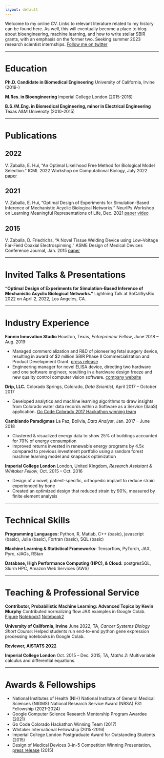 ```yaml
---
layout: default
---
```


Welcome to my online CV. Links to relevant literature related to my history can be found here. As well, this will eventually become a place to blog about bioengineering, machine learning, and how to write stellar SBIR grants, with an emphasis on the former two. Seeking summer 2023 research scientist internships. [Follow me on twitter](https://twitter.com/VZaballa)

* * *

# Education

**Ph.D. Candidate in Biomedical Engineering** University of California, Irvine (2019-)

**M.Res. in Bioengineering** Imperial College London (2015-2016)

**B.S./M.Eng. in Biomedical Engineering, minor in Electrical Engineering** Texas A&M University (2010-2015)

* * *

# Publications


## 2022
V. Zaballa, E. Hui, “An Optimal Likelihood Free Method for Biological Model Selection.” ICML 2022 Workshop on Computational Biology, July 2022 [paper](https://arxiv.org/abs/2208.02344) 

## 2021
V. Zaballa, E. Hui, “Optimal Design of Experiments for Simulation-Based Inference of Mechanistic Acyclic Biological Networks.” NeurIPs Workshop on Learning Meaningful Representations of Life, Dec. 2021 [paper](https://arxiv.org/abs/2111.13612) [video](https://youtu.be/MPJxNKUvtgo)

## 2015
V. Zaballa, D. Friedrichs, “A Novel Tissue Welding Device using Low-Voltage Far-Field Coaxial Electrospinning.” ASME Design of Medical Devices Conference Journal, Jan. 2015 [paper](https://asmedigitalcollection.asme.org/medicaldevices/article/9/3/030922/448060/A-Novel-Tissue-Welding-Device-Using-Low-Voltage)

* * *

# Invited Talks & Presentations

**“Optimal Design of Experiments for Simulation-Based Inference of Mechanistic Acyclic Biological Networks.”** Lightning Talk at SoCalSysBio 2022 on April 2, 2022, Los Angeles, CA.

* * *

# Industry Experience
**Fannin Innovation Studio**	Houston, Texas,
_Entrepreneur Fellow_,	June 2018 – Aug. 2019
* Managed commercialization and R&D of pioneering fetal surgery device, resulting in award of $2 million SBIR Phase II Commercialization and Product Development Grant. [press release](https://fannininnovation.com/wp-content/uploads/2019/11/11_05_2019_ChorioAnchor-Press-Release-Final-1.pdf)
* Engineering manager for novel ELISA device, directing two hardware and one software engineer, resulting in a hardware design freeze and new quality control computer vision software. [company website](https://brevitest.com/)

**Drip, LLC.** 	Colorado Springs, Colorado,
_Data Scientist_,	April 2017 – October 2017
* Developed analytics and machine learning algorithms to draw insights from Colorado water data records within a Software as a Service (SaaS) application. [Go Code Colorado 2017 Hackathon winning team](https://gocode.colorado.gov/archive-2017/)

**Cambiando Paradigmas**	La Paz, Bolivia,
_Data Analyst_,	Jan. 2017 – June 2018
* Clustered & visualized energy data to show 25% of buildings accounted for 70% of energy consumption
* Improved returns invested in renewable energy programs by 4.5x compared to previous investment portfolio using a random forest machine learning model and knapsack optimization

**Imperial College London**	London, United Kingdom,
_Research Assistant & Whitaker Fellow_,	Oct. 2015 – Oct. 2016
* Design of a novel, patient-specific, orthopedic implant to reduce strain experienced by bone
* Created an optimized design that reduced strain by 90%, measured by finite element analysis


* * *

# Technical Skills

**Programming Languages:** Python, R, Matlab, C++ (basic), javascript (basic), Julia (basic), Fortran (basic), SQL (basic)


**Machine Learning & Statistical Frameworks:** Tensorflow, PyTorch, JAX, Pyro, rJAGs, RStan


**Database, High Performance Computing (HPC), & Cloud:** postgresSQL, Slurm HPC, Amazon Web Services (AWS)

* * *

# Teaching & Professional Service

**Contributor, Probabilistic Machine Learning: Advanced Topics by Kevin Murphy** Contributed normalizing flow JAX examples in Google Colab. [Figure](https://gist.github.com/vz415/dbd5746d9f88302e9d596d348bb46686) [Notebook1](https://colab.research.google.com/drive/1RvKleNHKjjeVpnpPGpQ01AzEgXINqoYd?authuser=2) [Notebook2](https://colab.research.google.com/drive/1xQscm8Z3TAhIovzKVoCQHiKZZfj6Sh-4?authuser=2)

**University of California, Irvine** June 2022, TA, _Cancer Systems Biology Short Course_: Helped students run end-to-end python gene expression processing notebooks in Google Colab.

**Reviewer, AISTATS 2022**

**Imperial College London**	Oct. 2015 – Dec. 2015, TA, _Maths 2_: Multivariable calculus and differential equations.

* * *

# Awards & Fellowships
* National Institutes of Health (NIH) National Institute of General Medical Sciences (NIGMS) National Research Service Award (NRSA) F31 Fellowship  (2021-2024)
* Google Computer Science Research Mentorship Program Awardee	(2021)
* Go Code Colorado Hackathon Winning Team	(2017)
* Whitaker International Fellowship	(2015-2016)
* Imperial College London Postgraduate Award for Outstanding Students	(2015)
* Design of Medical Devices 3-in-5 Competition Winning Presentation, [press release](http://www.dmd.umn.edu/past_conferences/three-in-five2015.html)	(2015)

